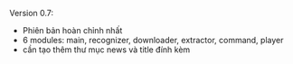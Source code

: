 Version 0.7:

- Phiên bản hoàn chỉnh nhất
- 6 modules: main, recognizer, downloader, extractor, command, player
- cần tạo thêm thư mục news và title đính kèm
